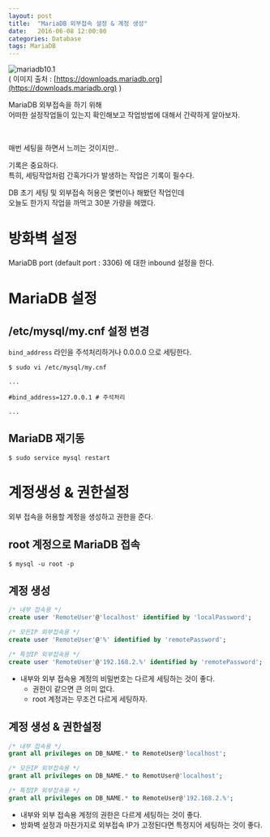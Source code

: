```yaml
---
layout: post
title:  "MariaDB 외부접속 설정 & 계정 생성"
date:   2016-06-08 12:00:00
categories: Database
tags: MariaDB
---
```


![mariadb10.1](https://downloads.mariadb.org/static/generated/images/v2/ice_logo-5dcea9e47b780ff52f75c3c3304d54827f56211e.png)  
( 이미지 출처 : [https://downloads.mariadb.org](https://downloads.mariadb.org) )

MariaDB 외부접속을 하기 위해  
어떠한 설정작업들이 있는지 확인해보고 작업방법에 대해서 간략하게 알아보자.  

<!--more-->

<br>

매번 세팅을 하면서 느끼는 것이지만..  

기록은 중요하다.  
특히, 세팅작업처럼 간혹가다가 발생하는 작업은 기록이 필수다.  

DB 초기 세팅 및 외부접속 허용은 몇번이나 해봤던 작업인데  
오늘도 한가지 작업을 까먹고 30분 가량을 헤맸다.  

# 방화벽 설정

MariaDB port (default port : 3306) 에 대한 inbound 설정을 한다.  

# MariaDB 설정

## /etc/mysql/my.cnf 설정 변경

```bind_address``` 라인을 주석처리하거나 0.0.0.0 으로 세팅한다.  

~~~console
$ sudo vi /etc/mysql/my.cnf 

...

#bind_address=127.0.0.1 # 주석처리

...
~~~

## MariaDB 재기동

~~~console
$ sudo service mysql restart
~~~


# 계정생성 & 권한설정

외부 접속을 허용할 계정을 생성하고 권한을 준다.  

## root 계정으로 MariaDB 접속  

~~~console
$ mysql -u root -p
~~~

## 계정 생성 

~~~sql
/* 내부 접속용 */
create user 'RemoteUser'@'localhost' identified by 'localPassword';

/* 모든IP 외부접속용 */
create user 'RemoteUser'@'%' identified by 'remotePassword';

/* 특정IP 외부접속용 */
create user 'RemoteUser'@'192.168.2.%' identified by 'remotePassword';
~~~

  * 내부와 외부 접속용 계정의 비밀번호는 다르게 세팅하는 것이 좋다.  
    - 권한이 같으면 큰 의미 없다.  
    - root 계정과는 무조건 다르게 세팅하자.  

## 계정 생성 & 권한설정

~~~sql
/* 내부 접속용 */
grant all privileges on DB_NAME.* to RemoteUser@'localhost';

/* 모든IP 외부접속용 */
grant all privileges on DB_NAME.* to RemotUser@'localhost';

/* 특정IP 외부접속용 */
grant all privileges on DB_NAME.* to RemoteUser@'192.168.2.%';
~~~

  * 내부와 외부 접속용 계정의 권한은 다르게 세팅하는 것이 좋다.  
  * 방화벽 설정과 마찬가지로 외부접속 IP가 고정된다면 특정지어 세팅하는 것이 좋다.  


